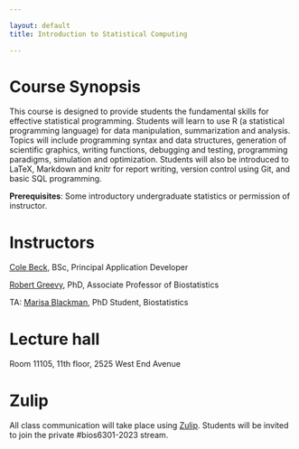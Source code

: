 ```yaml
---

layout: default
title: Introduction to Statistical Computing

---
```


# Course Synopsis

This course is designed to provide students the fundamental skills for
effective statistical programming. Students will learn to use R (a
statistical programming language) for data manipulation, summarization
and analysis. Topics will include programming syntax and data structures,
generation of scientific graphics, writing functions, debugging and
testing, programming paradigms, simulation and optimization. Students
will also be introduced to LaTeX, Markdown and knitr for report writing,
version control using Git, and basic SQL programming.

**Prerequisites**: Some introductory undergraduate statistics or
permission of instructor.

# Instructors

[Cole Beck](cole.beck@vumc.org), BSc, Principal Application Developer

[Robert Greevy](robert.greevy@vanderbilt.edu), PhD, Associate Professor of Biostatistics

TA: [Marisa Blackman](marisa.h.blackman@vanderbilt.edu), PhD Student, Biostatistics

# Lecture hall

Room 11105, 11th floor, 2525 West End Avenue

# Zulip

All class communication will take place using [Zulip](https://zulip.com/). Students will be invited to join the private #bios6301-2023 stream.

